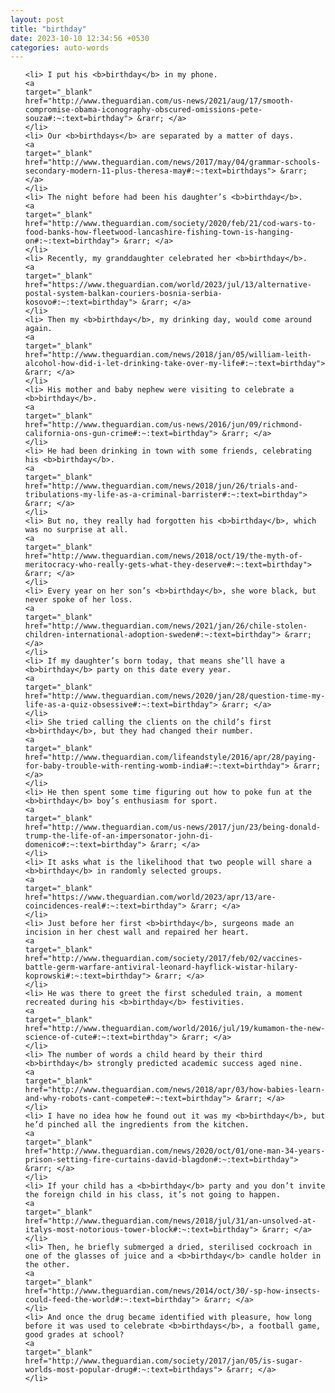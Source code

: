 ```yaml
---
layout: post
title: "birthday"
date: 2023-10-10 12:34:56 +0530
categories: auto-words
---
```

<ol>

    <li> I put his <b>birthday</b> in my phone.
    <a 
    target="_blank" 
    href="http://www.theguardian.com/us-news/2021/aug/17/smooth-compromise-obama-iconography-obscured-omissions-pete-souza#:~:text=birthday"> &rarr; </a>
    </li>
    <li> Our <b>birthdays</b> are separated by a matter of days.
    <a 
    target="_blank" 
    href="http://www.theguardian.com/news/2017/may/04/grammar-schools-secondary-modern-11-plus-theresa-may#:~:text=birthdays"> &rarr; </a>
    </li>
    <li> The night before had been his daughter’s <b>birthday</b>.
    <a 
    target="_blank" 
    href="http://www.theguardian.com/society/2020/feb/21/cod-wars-to-food-banks-how-fleetwood-lancashire-fishing-town-is-hanging-on#:~:text=birthday"> &rarr; </a>
    </li>
    <li> Recently, my granddaughter celebrated her <b>birthday</b>.
    <a 
    target="_blank" 
    href="https://www.theguardian.com/world/2023/jul/13/alternative-postal-system-balkan-couriers-bosnia-serbia-kosovo#:~:text=birthday"> &rarr; </a>
    </li>
    <li> Then my <b>birthday</b>, my drinking day, would come around again.
    <a 
    target="_blank" 
    href="http://www.theguardian.com/news/2018/jan/05/william-leith-alcohol-how-did-i-let-drinking-take-over-my-life#:~:text=birthday"> &rarr; </a>
    </li>
    <li> His mother and baby nephew were visiting to celebrate a <b>birthday</b>.
    <a 
    target="_blank" 
    href="http://www.theguardian.com/us-news/2016/jun/09/richmond-california-ons-gun-crime#:~:text=birthday"> &rarr; </a>
    </li>
    <li> He had been drinking in town with some friends, celebrating his <b>birthday</b>.
    <a 
    target="_blank" 
    href="http://www.theguardian.com/news/2018/jun/26/trials-and-tribulations-my-life-as-a-criminal-barrister#:~:text=birthday"> &rarr; </a>
    </li>
    <li> But no, they really had forgotten his <b>birthday</b>, which was no surprise at all.
    <a 
    target="_blank" 
    href="http://www.theguardian.com/news/2018/oct/19/the-myth-of-meritocracy-who-really-gets-what-they-deserve#:~:text=birthday"> &rarr; </a>
    </li>
    <li> Every year on her son’s <b>birthday</b>, she wore black, but never spoke of her loss.
    <a 
    target="_blank" 
    href="http://www.theguardian.com/news/2021/jan/26/chile-stolen-children-international-adoption-sweden#:~:text=birthday"> &rarr; </a>
    </li>
    <li> If my daughter’s born today, that means she’ll have a <b>birthday</b> party on this date every year.
    <a 
    target="_blank" 
    href="http://www.theguardian.com/news/2020/jan/28/question-time-my-life-as-a-quiz-obsessive#:~:text=birthday"> &rarr; </a>
    </li>
    <li> She tried calling the clients on the child’s first <b>birthday</b>, but they had changed their number.
    <a 
    target="_blank" 
    href="http://www.theguardian.com/lifeandstyle/2016/apr/28/paying-for-baby-trouble-with-renting-womb-india#:~:text=birthday"> &rarr; </a>
    </li>
    <li> He then spent some time figuring out how to poke fun at the <b>birthday</b> boy’s enthusiasm for sport.
    <a 
    target="_blank" 
    href="http://www.theguardian.com/us-news/2017/jun/23/being-donald-trump-the-life-of-an-impersonator-john-di-domenico#:~:text=birthday"> &rarr; </a>
    </li>
    <li> It asks what is the likelihood that two people will share a <b>birthday</b> in randomly selected groups.
    <a 
    target="_blank" 
    href="https://www.theguardian.com/world/2023/apr/13/are-coincidences-real#:~:text=birthday"> &rarr; </a>
    </li>
    <li> Just before her first <b>birthday</b>, surgeons made an incision in her chest wall and repaired her heart.
    <a 
    target="_blank" 
    href="http://www.theguardian.com/society/2017/feb/02/vaccines-battle-germ-warfare-antiviral-leonard-hayflick-wistar-hilary-koprowski#:~:text=birthday"> &rarr; </a>
    </li>
    <li> He was there to greet the first scheduled train, a moment recreated during his <b>birthday</b> festivities.
    <a 
    target="_blank" 
    href="http://www.theguardian.com/world/2016/jul/19/kumamon-the-new-science-of-cute#:~:text=birthday"> &rarr; </a>
    </li>
    <li> The number of words a child heard by their third <b>birthday</b> strongly predicted academic success aged nine.
    <a 
    target="_blank" 
    href="http://www.theguardian.com/news/2018/apr/03/how-babies-learn-and-why-robots-cant-compete#:~:text=birthday"> &rarr; </a>
    </li>
    <li> I have no idea how he found out it was my <b>birthday</b>, but he’d pinched all the ingredients from the kitchen.
    <a 
    target="_blank" 
    href="http://www.theguardian.com/news/2020/oct/01/one-man-34-years-prison-setting-fire-curtains-david-blagdon#:~:text=birthday"> &rarr; </a>
    </li>
    <li> If your child has a <b>birthday</b> party and you don’t invite the foreign child in his class, it’s not going to happen.
    <a 
    target="_blank" 
    href="http://www.theguardian.com/news/2018/jul/31/an-unsolved-at-italys-most-notorious-tower-block#:~:text=birthday"> &rarr; </a>
    </li>
    <li> Then, he briefly submerged a dried, sterilised cockroach in one of the glasses of juice and a <b>birthday</b> candle holder in the other.
    <a 
    target="_blank" 
    href="http://www.theguardian.com/news/2014/oct/30/-sp-how-insects-could-feed-the-world#:~:text=birthday"> &rarr; </a>
    </li>
    <li> And once the drug became identified with pleasure, how long before it was used to celebrate <b>birthdays</b>, a football game, good grades at school?
    <a 
    target="_blank" 
    href="http://www.theguardian.com/society/2017/jan/05/is-sugar-worlds-most-popular-drug#:~:text=birthdays"> &rarr; </a>
    </li>